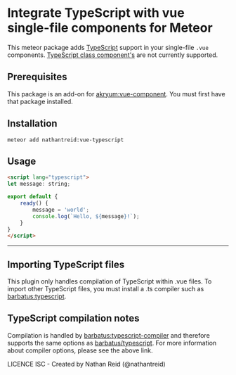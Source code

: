 # Integrate TypeScript with vue single-file components for Meteor

This meteor package adds [TypeScript](https://www.typescriptlang.org/) support in your single-file `.vue` components.
[TypeScript class component's](https://vuejs.org/v2/guide/typescript.html) are not currently supported.

## Prerequisites
This package is an add-on for [akryum:vue-component](https://github.com/Akryum/vue-meteor). You must first have that package installed.

## Installation

    meteor add nathantreid:vue-typescript


## Usage

```html
<script lang="typescript">
let message: string;

export default {
    ready() {
        message = 'world';
        console.log(`Hello, ${message}!`);
    }
}
</script>
```

---

## Importing TypeScript files
This plugin only handles compilation of TypeScript within .vue files. To import other TypeScript files, you must install a .ts compiler such as [barbatus:typescript](https://github.com/barbatus/typescript).

## TypeScript compilation notes
Compilation is handled by [barbatus:typescript-compiler](https://github.com/barbatus/typescript-compiler) and therefore supports the same options as [barbatus/typescript](https://github.com/barbatus/typescript).
For more information about compiler options, please see the above link.


LICENCE ISC - Created by Nathan Reid (@nathantreid)
